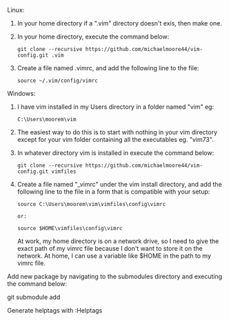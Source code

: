 

Linux:

1. In your home directory if a ".vim" directory doesn't exis, then make one.

2. In your home directory, execute the command below:

       git clone --recursive https://github.com/michaelmoore44/vim-config.git .vim

3. Create a file named .vimrc, and add the following line to the file:

       source ~/.vim/config/vimrc

Windows:

1. I have vim installed in my Users directory in a folder named "vim" eg:

       C:\Users\moorem\vim

3. The easiest way to do this is to start with nothing in your vim directory
   except for your vim folder containing all the executables eg. "vim73". 

2. In whatever directory vim is installed in execute the command below:

       git clone --recursive https://github.com/michaelmoore44/vim-config.git vimfiles

4. Create a file named "_vimrc" under the vim install directory, and add the following
   line to the file in a form that is compatible with your setup:

       source C:\Users\moorem\vim\vimfiles\config\vimrc

       or:

       source $HOME\vimfiles\config\vimrc

   At work, my home directory is on a network drive, so I need to give the
   exact path of my vimrc file because I don't want to store it on the network.
   At home, I can use a variable like $HOME in the path to my vimrc file.

Add new package by navigating to the submodules directory and executing the
   command below:

   git submodule add <repo URL>

Generate helptags with :Helptags

